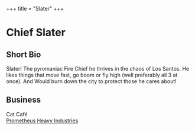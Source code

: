 +++
title = "Slater"
+++
# Chief Slater

## Short Bio  
Slater! The pyromaniac Fire Chief he thrives in the chaos of Los Santos. He likes things that move fast, go boom or fly high (well preferably all 3 at once). And Would burn down the city to protect those he cares about!  

## Business  

Cat Café  
[Prometheus Heavy Industries](prhi)  
